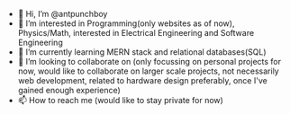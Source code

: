 - 👋 Hi, I’m @antpunchboy
- 👀 I’m interested in Programming(only websites as of now), Physics/Math, interested in Electrical Engineering and Software Engineering
- 🌱 I’m currently learning MERN stack and relational databases(SQL)
- 💞️ I’m looking to collaborate on (only focussing on personal projects for now, would like to collaborate on larger scale projects, not necessarily web development, related to hardware design preferably, once I've gained enough experience) 
- 📫 How to reach me (would like to stay private for now)

<!---
Antpunchboy/Antpunchboy is a ✨ special ✨ repository because its `README.md` (this file) appears on your GitHub profile.
You can click the Preview link to take a look at your changes.
--->
